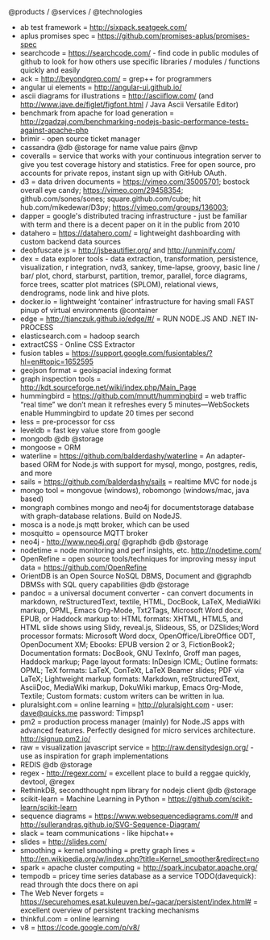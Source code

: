@products / @services / @technologies
* ab test framework = http://sixpack.seatgeek.com/
* aplus promises spec = https://github.com/promises-aplus/promises-spec
* searchcode = https://searchcode.com/  - find code in public modules of github to look for how others use specific libraries / modules / functions quickly and easily
* ack = http://beyondgrep.com/ = grep++ for programmers
* angular ui elements = http://angular-ui.github.io/
* ascii diagrams for illustrations = http://asciiflow.com/ (and http://www.jave.de/figlet/figfont.html / Java Ascii Versatile Editor)
* benchmark from apache for load generation = http://zgadzaj.com/benchmarking-nodejs-basic-performance-tests-against-apache-php
* brimir - open source ticket manager
* cassandra @db @storage for name value pairs @nvp
* coveralls = service that works with your continuous integration server to give you test coverage history and statistics. Free for open source, pro accounts for private repos, instant sign up with GitHub OAuth.
* d3 = data driven documents = https://vimeo.com/35005701; bostock overall eye candy; https://vimeo.com/29458354; github.com/sones/sones; square.github.com/cube; hit hub.com/mikedewar/D3py; https://vimeo.com/groups/136003;
* dapper = google's distributed tracing infrastructure - just be familiar with term and there is a decent paper on it in the public from 2010
* datahero = https://datahero.com/ = lightweight dashboarding with custom backend data sources
* deobfuscate js = http://jsbeautifier.org/ and http://unminify.com/
* dex = data explorer tools - data extraction, transformation, persistence, visualization, r integration, nvd3, sankey, time-lapse, groovy, basic line / bar/ plot, chord, starburst, partition, tremor, parallel, force diagrams, force trees, scatter plot matrices (SPLOM), relational views, dendrograms, node link and hive plots.
* docker.io = lightweight ‘container’ infrastructure for having small FAST pinup of virtual environments @container
* edge = http://tjanczuk.github.io/edge/#/ = RUN NODE.JS AND .NET IN-PROCESS
* elasticsearch.com = hadoop search
* extractCSS - Online CSS Extractor
* fusion tables = https://support.google.com/fusiontables/?hl=en#topic=1652595
* geojson format = geoispacial indexing format
* graph inspection tools = http://kdt.sourceforge.net/wiki/index.php/Main_Page
* hummingbird = https://github.com/mnutt/hummingbird =  web traffic “real time” we don’t mean it refreshes every 5 minutes—WebSockets enable Hummingbird to update 20 times per second
* less = pre-processor for css
* leveldb = fast key value store from google
* mongodb @db @storage
* mongoose = ORM
* waterline = https://github.com/balderdashy/waterline = An adapter-based ORM for Node.js with support for mysql, mongo, postgres, redis, and more
* sails = https://github.com/balderdashy/sails = realtime MVC for node.js
* mongo tool = mongovue (windows), robomongo (windows/mac, java based)
* mongraph combines mongo and neo4j for documentstorage database with graph-database relations. Build on NodeJS.
* mosca is a node.js mqtt broker, which can be used
* mosquitto = opensource MQTT broker
* neo4j - http://www.neo4j.org/ @graphdb @db @storage
* nodetime = node monitoring and perf insights, etc. http://nodetime.com/
* OpenRefine = open source tools/techniques for improving messy input data = https://github.com/OpenRefine
* OrientDB is an Open Source NoSQL DBMS, Document and @graphdb DBMSs with SQL query capabilities @db @storage
* pandoc = a universal document converter - can convert documents in markdown, reStructuredText, textile, HTML, DocBook, LaTeX, MediaWiki markup, OPML, Emacs Org-Mode, Txt2Tags, Microsoft Word docx, EPUB, or Haddock markup to: HTML formats: XHTML, HTML5, and HTML slide shows using Slidy, reveal.js, Slideous, S5, or DZSlides;Word processor formats: Microsoft Word docx, OpenOffice/LibreOffice ODT, OpenDocument XM; Ebooks: EPUB version 2 or 3, FictionBook2;  Documentation formats: DocBook, GNU TexInfo, Groff man pages, Haddock markup; Page layout formats: InDesign ICML; Outline formats: OPML; TeX formats: LaTeX, ConTeXt, LaTeX Beamer slides; PDF via LaTeX; Lightweight markup formats: Markdown, reStructuredText, AsciiDoc, MediaWiki markup, DokuWiki markup, Emacs Org-Mode, Textile; Custom formats: custom writers can be written in lua.
* pluralsight.com = online learning = http://pluralsight.com - user: dave@quicks.me password: Timpsp1
* pm2 = production process manager (mainly) for Node.JS apps with advanced features. Perfectly designed for micro services architecture. http://signup.pm2.io/
* raw = visualization javascript service = http://raw.densitydesign.org/ - use as inspiration for graph implementations
* REDIS @db @storage
* regex - http://regexr.com/ = excellent place to build a reggae quickly, devtool, @regex
* RethinkDB, secondthought npm library for nodejs client @db @storage
* scikit-learn = Machine Learning in Python = https://github.com/scikit-learn/scikit-learn
* sequence diagrams = https://www.websequencediagrams.com/# and http://sullerandras.github.io/SVG-Sequence-Diagram/
* slack = team communications - like hipchat++
* slides = http://slides.com/
* smoothing = kernel smoothing = pretty graph lines = http://en.wikipedia.org/w/index.php?title=Kernel_smoother&redirect=no
* spark = apache cluster computing = http://spark.incubator.apache.org/
* tempodb = pricey time series database as a service TODO(davequick): read through thte docs there on api
* The Web Never forgets = https://securehomes.esat.kuleuven.be/~gacar/persistent/index.html# = excellent overview of persistent tracking mechanisms
* thinkful.com = online learning
* v8 = https://code.google.com/p/v8/
